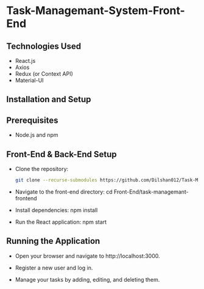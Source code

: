 # Task-Managemant-System-Front-End

## Technologies Used
  - React.js
  - Axios
  - Redux (or Context API)
  - Material-UI 

## Installation and Setup

## Prerequisites
- Node.js and npm

## Front-End & Back-End Setup
- Clone the repository:
   ```bash
   git clone --recurse-submodules https://github.com/Dilshan012/Task-Management-System.git

- Navigate to the front-end directory: cd Front-End/task-managemant-frontend

- Install dependencies: npm install

- Run the React application: npm start

## Running the Application
- Open your browser and navigate to http://localhost:3000.

- Register a new user and log in.

- Manage your tasks by adding, editing, and deleting them.


